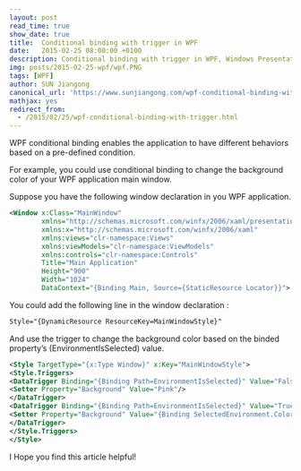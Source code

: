 ```yaml
---
layout: post
read_time: true
show_date: true
title:  Conditional binding with trigger in WPF
date:   2015-02-25 08:00:00 +0100
description: Conditional binding with trigger in WPF, Windows Presentation Framework, CSharp, C#
img: posts/2015-02-25-wpf/wpf.PNG
tags: [WPF]
author: SUN Jiangong
canonical_url: 'https://www.sunjiangong.com/wpf-conditional-binding-with-trigger.html'
mathjax: yes
redirect_from:
  - /2015/02/25/wpf-conditional-binding-with-trigger.html
---
```


WPF conditional binding enables the application to have different behaviors based on a pre-defined condition.

For example, you could use conditional binding to change the background color of your WPF application main window.

<!--more-->

Suppose you have the following window declaration in you WPF application.

```xml
<Window x:Class="MainWindow"
        xmlns="http://schemas.microsoft.com/winfx/2006/xaml/presentation"
        xmlns:x="http://schemas.microsoft.com/winfx/2006/xaml"
        xmlns:views="clr-namespace:Views"
        xmlns:viewModels="clr-namespace:ViewModels"
        xmlns:controls="clr-namespace:Controls"
        Title="Main Application"
        Height="900"
        Width="1024"
        DataContext="{Binding Main, Source={StaticResource Locator}}">
```

You could add the following line in the window declaration :

```xml
Style="{DynamicResource ResourceKey=MainWindowStyle}"
```

And use the trigger to change the background color based on the binded property’s (EnvironmentIsSelected) value.

```xml
<Style TargetType="{x:Type Window}" x:Key="MainWindowStyle">
<Style.Triggers>
<DataTrigger Binding="{Binding Path=EnvironmentIsSelected}" Value="False">
<Setter Property="Background" Value="Pink"/>
</DataTrigger>
<DataTrigger Binding="{Binding Path=EnvironmentIsSelected}" Value="True">
<Setter Property="Background" Value="{Binding SelectedEnvironment.Color}"/>
</DataTrigger>
</Style.Triggers>
</Style>
```


I Hope you find this article helpful!

